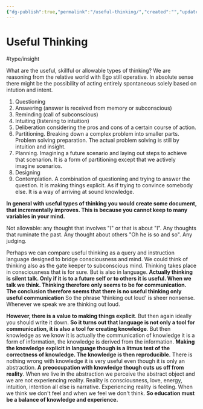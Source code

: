 ```yaml
---
{"dg-publish":true,"permalink":"/useful-thinking/","created":"","updated":""}
---
```


<!-- Google tag (gtag.js) --> <script async src="https://www.googletagmanager.com/gtag/js?id=G-016LPJM6XZ"></script> <script> window.dataLayer = window.dataLayer || []; function gtag(){dataLayer.push(arguments);} gtag('js', new Date()); gtag('config', 'G-016LPJM6XZ'); </script>

# Useful Thinking

#type/insight 

What are the useful, skillful or allowable types of thinking? We are reasoning from the relative world with Ego still operative. In absolute sense there might be the possibility of acting entirely spontaneous solely based on intution and intent. 

1. Questioning
2. Answering (answer is received from memory or subconscious)
3. Reminding (call of subconscious)
4. Intuiting (listening to intuition)
5. Deliberation considering the pros and cons of a certain course of action.
6. Partitioning. Breaking down a complex problem into smaller parts. Problem solving preparation. The actual problem solving is still by intuition and insight.
7. Planning. Imagining a future scenario and laying out steps to achieve that scenarion. It is a form of partitioning except that we actively imagine scenarios.
8. Designing
9. Contemplation. A combination of questioning and trying to answer the question. It is making things explicit. As if trying to convince somebody else. It is a way of arriving at sound knowledge.

__In general with useful types of thinking you would create some document, that incrementally improves. This is because you cannot keep to many variables in your mind.__

Not allowable: any thought that involves "I" or that is about "I". Any thoughts that ruminate the past. Any thought about others "Oh he is so and so". Any judging. 

Perhaps we can compare useful thinking as a query and instruction language designed to bridge consciousness and mind. We could think of thinking also as the gate keeper to subconscious mind. Thinking takes place in consciousness that is for sure. But is also in language. __Actually thinking is silent talk. Only if it is to a future self or to others it is useful. When we talk we think. Thinking therefore only seems to be for communication. The conclusion therefore seems that there is no useful thinking only useful communication__
So the phrase 'thinking out loud' is sheer nonsense. Whenever we speak we are thinking out loud.

__However, there is a value to making things explicit__. But then again ideally you should write it down.  __So it turns out that language is not only a tool for communication, it is also a tool for creating knowledge__. But then knowledge as we know it is actually the communication of knowledge it is a form of information, the knowledge is derived from the information. __Making the knowledge explicit in language though is a litmus test of the correctness of knowledge. The knowledge is then reproducible.__ There is nothing wrong with knowledge it is very useful even though it is only an abstraction. __A preoccupation with knowledge though cuts us off from reality__. When we live in the abstraction we perceive the abstract object and we are not experiencing reality. Reality is consciousness, love, energy, intuition, intention all else is narrative. Experiencing reality is feeling. When we think we don't feel and when we feel we don't think. __So education must be a balance of knowledge and experience.__